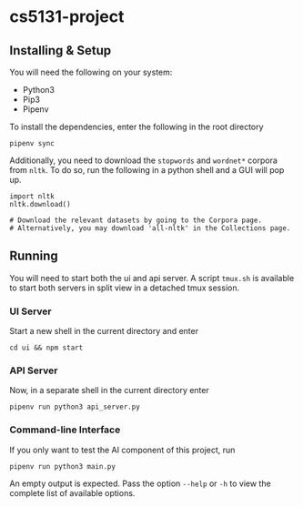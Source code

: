 # cs5131-project

## Installing & Setup
You will need the following on your system:

* Python3
* Pip3
* Pipenv

To install the dependencies, enter the following in the root directory
```
pipenv sync
```

Additionally, you need to download the `stopwords` and `wordnet*` corpora from `nltk`.
To do so, run the following in a python shell and a GUI will pop up. 
```
import nltk
nltk.download()

# Download the relevant datasets by going to the Corpora page.
# Alternatively, you may download 'all-nltk' in the Collections page.
```

## Running

You will need to start both the ui and api server. A script `tmux.sh` is available to start both servers in split view in a detached tmux session.

### UI Server
Start a new shell in the current directory and enter
```
cd ui && npm start
```

### API Server
Now, in a separate shell in the current directory enter
```
pipenv run python3 api_server.py
```

### Command-line Interface
If you only want to test the AI component of this project, run
```
pipenv run python3 main.py
```
An empty output is expected. Pass the option `--help` or `-h` to view the complete list of available options.

